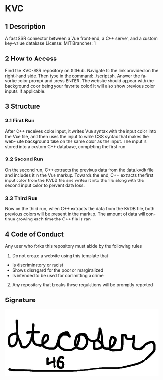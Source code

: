 # KVC

## 1 Description
A fast SSR connector between a Vue front-end, a
C++ server, and a custom key-value database
License: MIT
Branches: 1
## 2 How to Access
Find the KVC-SSR repository on GitHub. Navigate
to the link provided on the right-hand side. Then
type in the command: ./script.sh. Answer the fa-
vorite color prompt and press ENTER. The website
should appear with the background color being your
favorite color! It will also show previous color inputs,
if applicable.
## 3 Structure
### 3.1 First Run
After C++ receives color input, it writes Vue syntax
with the input color into the Vue file, and then uses
the input to write CSS syntax that makes the web-
site background take on the same color as the input.
The input is stored into a custom C++ database,
completing the first run
### 3.2 Second Run
On the second run, C++ extracts the previous data
from the data.kvdb file and includes it in the Vue
markup. Towards the end, C++ extracts the first
input color from the KVDB file and writes it into the
file along with the second input color to prevent data
loss.

### 3.3 Third Run
Now on the third run, when C++ extracts the data
from the KVDB file, both previous colors will be
present in the markup. The amount of data will con-
tinue growing each time the C++ file is ran.

## 4 Code of Conduct
Any user who forks this repository must abide by the
following rules
1. Do not create a website using this template that
- Is discriminatory or racist
- Shows disregard for the poor or marginalized
- Is intended to be used for committing a crime
2. Any repository that breaks these regulations will
be promptly reported

## Signature
![signature](sig.png)

